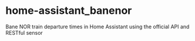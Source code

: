 # home-assistant_banenor
Bane NOR train departure times in Home Assistant using the official API and RESTful sensor
